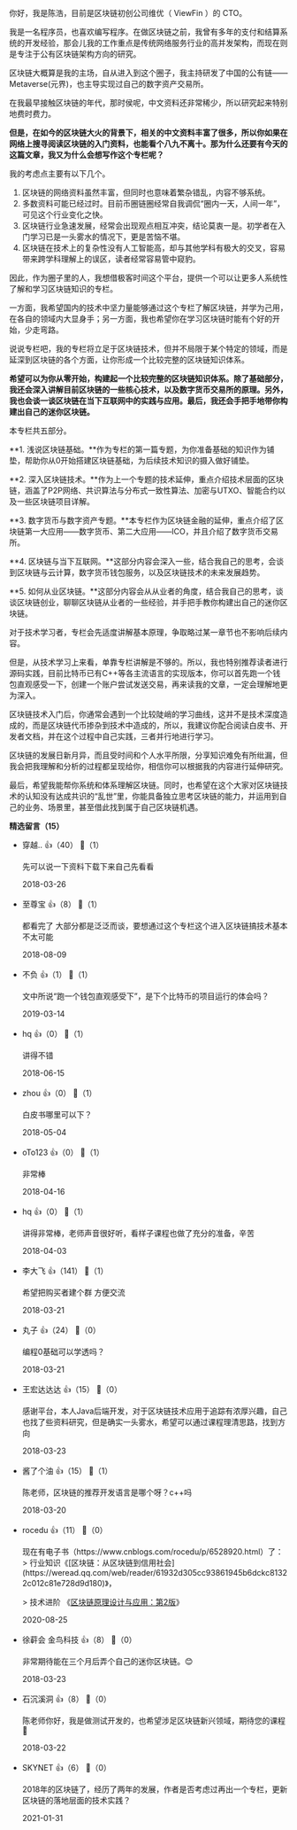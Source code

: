 你好，我是陈浩，目前是区块链初创公司维优（ ViewFin ）的 CTO。

我是一名程序员，也喜欢编写程序。在做区块链之前，我曾有多年的支付和结算系统的开发经验，那会儿我的工作重点是传统网络服务行业的高并发架构，而现在则是专注于公有区块链架构方向的研究。

区块链大概算是我的主场，自从进入到这个圈子，我主持研发了中国的公有链——Metaverse(元界)，也主导实现过自己的数字资产交易所。

在我最早接触区块链的年代，那时侯呢，中文资料还非常稀少，所以研究起来特别地费时费力。

**但是，在如今的区块链大火的背景下，相关的中文资料丰富了很多，所以你如果在网络上搜寻阅读区块链的入门资料，也能看个八九不离十。那为什么还要有今天的这篇文章，我又为什么会想写作这个专栏呢？**

我的考虑点主要有以下几个。

1. 区块链的网络资料虽然丰富，但同时也意味着繁杂错乱，内容不够系统。
2. 多数资料可能已经过时。目前币圈链圈经常自我调侃“圈内一天，人间一年”，可见这个行业变化之快。
3. 区块链行业急速发展，经常会出现观点相互冲突，结论莫衷一是。初学者在入门学习已是一头雾水的情况下，更是苦恼不堪。
4. 区块链在技术上的复杂性没有人工智能高，却与其他学科有极大的交叉，容易带来跨学科理解上的误区，读者经常容易管中窥豹。

因此，作为圈子里的人，我想借极客时间这个平台，提供一个可以让更多人系统性了解和学习区块链知识的专栏。

一方面，我希望国内的技术中坚力量能够通过这个专栏了解区块链，并学为己用，在各自的领域内大显身手；另一方面，我也希望你在学习区块链时能有个好的开始，少走弯路。

说说专栏吧，我的专栏将立足于区块链技术，但并不局限于某个特定的领域，而是延深到区块链的各个方面，让你形成一个比较完整的区块链知识体系。

**希望可以为你从零开始，构建起一个比较完整的区块链知识体系。除了基础部分，我还会深入讲解目前区块链的一些核心技术，以及数字货币交易所的原理。另外，我也会谈一谈区块链在当下互联网中的实践与应用。最后，我还会手把手地带你构建出自己的迷你区块链。**

本专栏共五部分。

**1. 浅说区块链基础。**作为专栏的第一篇专题，为你准备基础的知识作为铺垫，帮助你从0开始搭建区块链基础，为后续技术知识的摄入做好铺垫。

**2. 深入区块链技术。**作为上一个专题的技术延伸，重点介绍技术层面的区块链，涵盖了P2P网络、共识算法与分布式一致性算法、加密与UTXO、智能合约以及一些区块链项目详解。

**3. 数字货币与数字资产专题。**本专栏作为区块链金融的延伸，重点介绍了区块链第一大应用——数字货币、第二大应用——ICO，并且介绍了数字货币交易所。

**4. 区块链与当下互联网。**这部分内容会深入一些，结合我自己的思考，会谈到区块链与云计算，数字货币钱包服务，以及区块链技术的未来发展趋势。

**5. 如何从业区块链。**这部分内容会从从业者的角度，结合我自己的思考，谈谈区块链创业，聊聊区块链从业者的一些经验，并手把手教你构建出自己的迷你区块链。

对于技术学习者，专栏会先适度讲解基本原理，争取略过某一章节也不影响后续内容。

但是，从技术学习上来看，单靠专栏讲解是不够的。所以，我也特别推荐读者进行源码实践，目前比特币已有C++等各主流语言的实现版本，你可以首先跑一个钱包直观感受一下，创建一个账户尝试发送交易，再来读我的文章，一定会理解地更为深入。

区块链技术入门后，你通常会遇到一个比较陡峭的学习曲线，这并不是技术深度造成的，而是区块链代币掺杂到技术中造成的，所以，我建议你配合阅读白皮书、开发者文档，并在这个过程中自己实践，三者并行地进行学习。

区块链的发展日新月异，而且受时间和个人水平所限，分享知识难免有所纰漏，但我会把我理解和分析的过程都呈现给你，相信你可以根据我的内容进行延伸研究。

最后，希望我能帮你系统和体系理解区块链。同时，也希望在这个大家对区块链技术的认知没有达成共识的“乱世”里，你能具备独立思考区块链的能力，并运用到自己的业务、场景里，甚至借此找到属于自己区块链机遇。
<div><strong>精选留言（15）</strong></div><ul>
<li><span>穿越..</span> 👍（40） 💬（1）<p>先可以说一下资料下载下来自己先看看</p>2018-03-26</li><br/><li><span>至尊宝</span> 👍（8） 💬（1）<p>都看完了 大部分都是泛泛而谈，要想通过这个专栏这个进入区块链搞技术基本不太可能</p>2018-08-09</li><br/><li><span>不负</span> 👍（1） 💬（1）<p>文中所说“跑一个钱包直观感受下”，是下个比特币的项目运行的体会吗？</p>2019-03-14</li><br/><li><span>hq</span> 👍（0） 💬（1）<p>讲得不错</p>2018-06-15</li><br/><li><span>zhou</span> 👍（0） 💬（1）<p>白皮书哪里可以下？</p>2018-05-04</li><br/><li><span>oTo123</span> 👍（0） 💬（1）<p>非常棒</p>2018-04-16</li><br/><li><span>hq</span> 👍（0） 💬（1）<p>讲得非常棒，老师声音很好听，看样子课程也做了充分的准备，辛苦</p>2018-04-03</li><br/><li><span>李大飞</span> 👍（141） 💬（1）<p>希望把购买者建个群 方便交流</p>2018-03-21</li><br/><li><span>丸子</span> 👍（24） 💬（0）<p>编程0基础可以学透吗？</p>2018-03-21</li><br/><li><span>王宏达达达</span> 👍（15） 💬（0）<p>感谢平台，本人Java后端开发，对于区块链技术应用于追踪有浓厚兴趣，自己也找了些资料研究，但是确实一头雾水，希望可以通过课程理清思路，找到方向</p>2018-03-23</li><br/><li><span>酱了个油</span> 👍（15） 💬（1）<p>陈老师，区块链的推荐开发语言是哪个呀？c++吗</p>2018-03-20</li><br/><li><span>rocedu</span> 👍（11） 💬（0）<p>现在有电子书（https:&#47;&#47;www.cnblogs.com&#47;rocedu&#47;p&#47;6528920.html）了：
&gt; 行业知识《[区块链：从区块链到信用社会](https:&#47;&#47;weread.qq.com&#47;web&#47;reader&#47;61932d305cc93861945b6dckc81322c012c81e728d9d180)》，

&gt; 技术进阶 《[区块链原理设计与应用：第2版](https:&#47;&#47;weread.qq.com&#47;web&#47;reader&#47;d6b3285071f5ced6d6b7809kc81322c012c81e728d9d180)》</p>2020-08-25</li><br/><li><span>徐蓒会   金鸟科技</span> 👍（8） 💬（0）<p>非常期待能在三个月后弄个自己的迷你区块链。😊</p>2018-03-23</li><br/><li><span>石沉溪洞</span> 👍（8） 💬（0）<p>陈老师你好，我是做测试开发的，也希望涉足区块链新兴领域，期待您的课程🙏</p>2018-03-22</li><br/><li><span>SKYNET</span> 👍（6） 💬（0）<p>2018年的区块链了，经历了两年的发展，作者是否考虑过再出一个专栏，更新区块链的落地层面的技术实践？</p>2021-01-31</li><br/>
</ul>